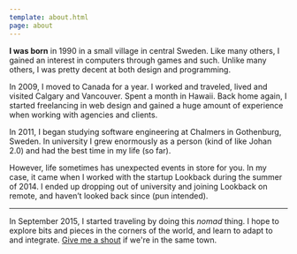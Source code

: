 ```yaml
---
template: about.html
page: about
---
```


**I was born** in 1990 in a small village in central Sweden. Like many others, I gained an interest in computers through games and such. Unlike many others, I was pretty decent at both design and programming.

In 2009, I moved to Canada for a year. I worked and traveled, lived and visited Calgary and Vancouver. Spent a month in Hawaii. Back home again, I started freelancing in web design and gained a huge amount of experience when working with agencies and clients.

In 2011, I began studying software engineering at Chalmers in Gothenburg, Sweden. In university I grew enormously as a person (kind of like Johan 2.0) and had the best time in my life (so far).

However, life sometimes has unexpected events in store for you. In my case, it came when I worked with the startup Lookback during the summer of 2014. I ended up dropping out of university and joining Lookback on remote, and haven’t looked back since (pun intended).

***

In September 2015, I started traveling by doing this *nomad* thing. I hope to explore bits and pieces in the corners of the world, and learn to adapt to and integrate. [Give me a shout](http://twitter.com/johanbrook) if we're in the same town.
